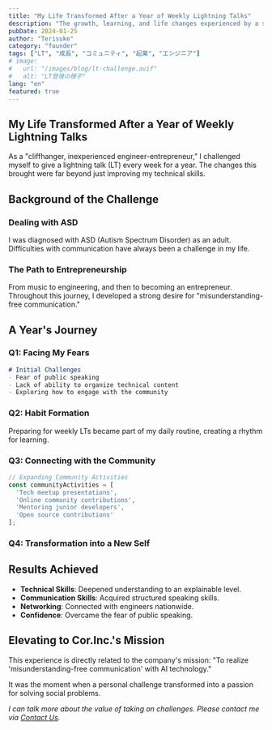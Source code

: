 ```yaml
---
title: "My Life Transformed After a Year of Weekly Lightning Talks"
description: "The growth, learning, and life changes experienced by a struggling, inexperienced engineer and CEO through a weekly lightning talk challenge."
pubDate: 2024-01-25
author: "Terisuke"
category: "founder"
tags: ["LT", "成長", "コミュニティ", "起業", "エンジニア"]
# image:
#   url: "/images/blog/lt-challenge.avif"
#   alt: "LT登壇の様子"
lang: "en"
featured: true
---
```

## My Life Transformed After a Year of Weekly Lightning Talks

As a "cliffhanger, inexperienced engineer-entrepreneur," I challenged myself to give a lightning talk (LT) every week for a year. The changes this brought were far beyond just improving my technical skills.

## Background of the Challenge

### Dealing with ASD

I was diagnosed with ASD (Autism Spectrum Disorder) as an adult.  Difficulties with communication have always been a challenge in my life.

### The Path to Entrepreneurship

From music to engineering, and then to becoming an entrepreneur.  Throughout this journey, I developed a strong desire for "misunderstanding-free communication."

## A Year's Journey

### Q1: Facing My Fears

```markdown
# Initial Challenges
- Fear of public speaking
- Lack of ability to organize technical content
- Exploring how to engage with the community
```

### Q2: Habit Formation

Preparing for weekly LTs became part of my daily routine, creating a rhythm for learning.

### Q3: Connecting with the Community

```javascript
// Expanding Community Activities
const communityActivities = [
  'Tech meetup presentations',
  'Online community contributions',
  'Mentoring junior developers',
  'Open source contributions'
];
```

### Q4: Transformation into a New Self

## Results Achieved

- **Technical Skills**: Deepened understanding to an explainable level.
- **Communication Skills**: Acquired structured speaking skills.
- **Networking**: Connected with engineers nationwide.
- **Confidence**: Overcame the fear of public speaking.

## Elevating to Cor.Inc.'s Mission

This experience is directly related to the company's mission: "To realize 'misunderstanding-free communication' with AI technology."

It was the moment when a personal challenge transformed into a passion for solving social problems.

*I can talk more about the value of taking on challenges. Please contact me via [Contact Us](/contact).*